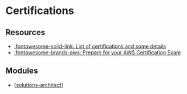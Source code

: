 Certifications
===

Resources
---

- [:fontawesome-solid-link: List of certifications and some details][1]
- [:fontawesome-brands-aws: Prepare for your AWS Certification Exam][2]

<!-- Links -->
[1]: https://courses.datacumulus.com/
[2]: https://aws.amazon.com/certification/certification-prep/


Modules
---

- [[solutions-architect]]

[//begin]: # "Autogenerated link references for markdown compatibility"
[solutions-architect]: solutions-architect/solutions-architect.md "Solutions Architect"
[//end]: # "Autogenerated link references"